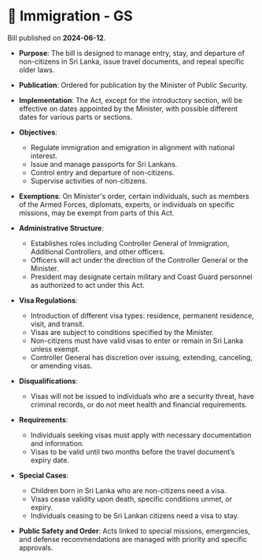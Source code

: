 # 📄  Immigration - GS

Bill published on **2024-06-12**.

- **Purpose**: The bill is designed to manage entry, stay, and departure of non-citizens in Sri Lanka, issue travel documents, and repeal specific older laws.

- **Publication**: Ordered for publication by the Minister of Public Security.

- **Implementation**: The Act, except for the introductory section, will be effective on dates appointed by the Minister, with possible different dates for various parts or sections.

- **Objectives**:
  - Regulate immigration and emigration in alignment with national interest.
  - Issue and manage passports for Sri Lankans.
  - Control entry and departure of non-citizens.
  - Supervise activities of non-citizens.

- **Exemptions**: On Minister's order, certain individuals, such as members of the Armed Forces, diplomats, experts, or individuals on specific missions, may be exempt from parts of this Act.

- **Administrative Structure**:
  - Establishes roles including Controller General of Immigration, Additional Controllers, and other officers.
  - Officers will act under the direction of the Controller General or the Minister.
  - President may designate certain military and Coast Guard personnel as authorized to act under this Act.

- **Visa Regulations**:
  - Introduction of different visa types: residence, permanent residence, visit, and transit.
  - Visas are subject to conditions specified by the Minister.
  - Non-citizens must have valid visas to enter or remain in Sri Lanka unless exempt.
  - Controller General has discretion over issuing, extending, canceling, or amending visas.

- **Disqualifications**:
  - Visas will not be issued to individuals who are a security threat, have criminal records, or do not meet health and financial requirements.
  
- **Requirements**:
  - Individuals seeking visas must apply with necessary documentation and information.
  - Visas to be valid until two months before the travel document’s expiry date.

- **Special Cases**:
  - Children born in Sri Lanka who are non-citizens need a visa.
  - Visas cease validity upon death, specific conditions unmet, or expiry.
  - Individuals ceasing to be Sri Lankan citizens need a visa to stay.

- **Public Safety and Order**: Acts linked to special missions, emergencies, and defense recommendations are managed with priority and specific approvals.
